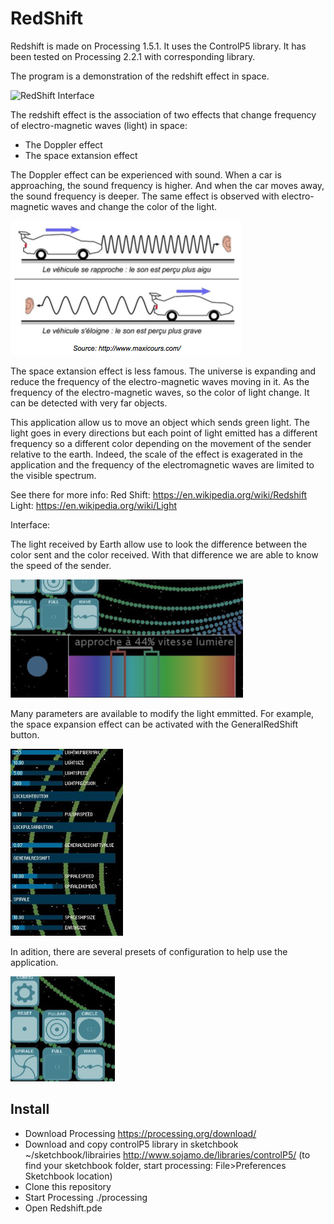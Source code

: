 # RedShift

Redshift is made on Processing 1.5.1. It uses the ControlP5 library. It has been tested on Processing 2.2.1 with corresponding library.

The program is a demonstration of the redshift effect in space.

![RedShift Interface](docs/animatedDemo.gif)

The redshift effect is the association of two effects that change frequency of electro-magnetic waves (light) in space:
  - The Doppler effect
  - The space extansion effect

The Doppler effect can be experienced with sound. When a car is approaching, the sound frequency is higher. And when the car moves away, the sound frequency is deeper. The same effect is observed with electro-magnetic waves and change the color of the light.

![Doppler Effect](docs/RedShiftDoc01.png)

The space extansion effect is less famous. The universe is expanding and reduce the frequency of the electro-magnetic waves moving in it. As the frequency of the electro-magnetic waves, so the color of light change. It can be detected with very far objects.

This application allow us to move an object which sends green light. The light goes in every directions but each point of light emitted has a different frequency so a different color depending on the movement of the sender relative to the earth. Indeed, the scale of the effect is exagerated in the application and the frequency of the electromagnetic waves are limited to the visible spectrum.

See there for more info: 
Red Shift: https://en.wikipedia.org/wiki/Redshift
Light: https://en.wikipedia.org/wiki/Light

Interface:

The light received by Earth allow use to look the difference between the color sent and the color received. With that difference we are able to know the speed of the sender.

![Difference colors](docs/RedShiftDoc03.png)

Many parameters are available to modify the light emmitted. For example, the space expansion effect can be activated with the GeneralRedShift button.

![Parameters](docs/RedShiftDoc04.png)

In adition, there are several presets of configuration to help use the application.

![Preset](docs/RedShiftDoc05.png)

## Install
- Download Processing https://processing.org/download/
- Download and copy controlP5 library in sketchbook ~/sketchbook/librairies http://www.sojamo.de/libraries/controlP5/ (to find your sketchbook folder, start processing: File>Preferences Sketchbook location)
- Clone this repository
- Start Processing ./processing
- Open Redshift.pde
